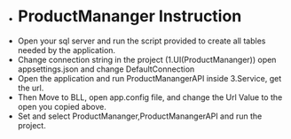 - # ProductMananger Instruction
- Open your sql server and run the script provided to create all tables needed by the application.
- Change connection string in the project (1.UI(ProductMananger)) open appsettings.json and change DefaultConnection
- Open the application and run ProductManangerAPI inside 3.Service, get the url.
- Then Move to BLL, open app.config file, and change the Url Value to the open you copied above.
- Set <Multiple Startup Projects> and select ProductMananger,ProductManangerAPI and run the project.
